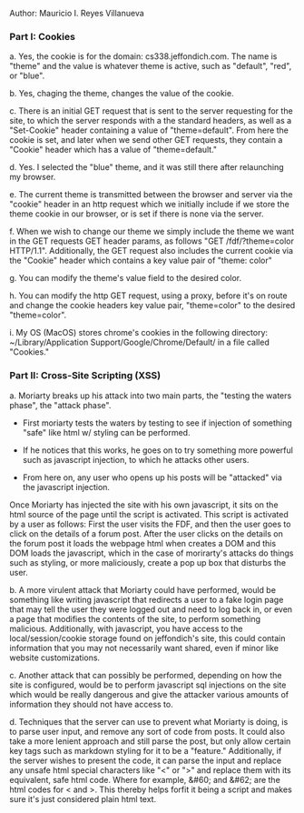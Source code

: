 Author: Mauricio I. Reyes Villanueva

### Part I: Cookies

a. Yes, the cookie is for the domain: cs338.jeffondich.com.
The name is "theme" and the value is whatever theme is active, such as "default", "red", or "blue".

b. Yes, chaging the theme, changes the value of the cookie.

c. There is an initial GET request that is sent to the server requesting for the site, to which the server responds with a the standard headers, as well as a "Set-Cookie" header containing a value of "theme=default". From here the cookie is set, and later when we send other GET requests, they contain a "Cookie" header which has a value of "theme=default."

d. Yes. I selected the "blue" theme, and it was still there after relaunching my browser.

e. The current theme is transmitted between the browser and server via the "cookie" header in an http request which we initially include if we store the theme cookie in our browser, or is set if there is none via the server.

f. When we wish to change our theme we simply include the theme we want in the GET requests GET header params, as follows "GET /fdf/?theme=color HTTP/1.1". Additionally, the GET request also includes the current cookie via the "Cookie" header which contains a key value pair of "theme: color"

g. You can modify the theme's value field to the desired color.

h. You can modify the http GET request, using a proxy, before it's on route and change the cookie headers key value pair, "theme=color" to the desired "theme=color".

i. My OS (MacOS) stores chrome's cookies in the following directory: ~/Library/Application Support/Google/Chrome/Default/ in a file called "Cookies."

### Part II: Cross-Site Scripting (XSS)

a. Moriarty breaks up his attack into two main parts, the "testing the waters phase", the "attack phase".

- First moriarty tests the waters by testing to see if injection of something "safe" like html w/ styling can be performed. 

- If he notices that this works, he goes on to try something more powerful such as javascript injection, to which he attacks other users.

- From here on, any user who opens up his posts will be "attacked" via the javascript injection.

Once Moriarty has injected the site with his own javascript, it sits on the html source of the page until the script is activated. This script is activated by a user as follows: First the user visits the FDF, and then the user goes to click on the details of a forum post. After the user clicks on the details on the forum post it loads the webpage html when creates a DOM and this DOM loads the javascript, which in the case of morirarty's attacks do things such as styling, or more maliciously, create a pop up box that disturbs the user.

b. A more virulent attack that Moriarty could have performed, would be something like writing javascript that redirects a user to a fake login page that may tell the user they were logged out and need to log back in, or even a page that modifies the contents of the site, to perform something malicious. Additionally, with javascript, you have access to the local/session/cookie storage found on jeffondich's site, this could contain information that you may not necessarily want shared, even if minor like website customizations.

c. Another attack that can possibly be performed, depending on how the site is configured, would be to perform javascript sql injections on the site which would be really dangerous and give the attacker various amounts of information they should not have access to.

d. Techniques that the server can use to prevent what Moriarty is doing, is to parse user input, and remove any sort of code from posts. It could also take a more lenient approach and still parse the post, but only allow certain key tags such as markdown styling for it to be a "feature." Additionally, if the server wishes to present the code, it can parse the input and replace any unsafe html special characters like "<" or ">" and replace them with its equivalent, safe html code. Where for example, \&#60; and \&#62; are the html codes for < and >. This thereby helps forfit it being a script and makes sure it's just considered plain html text.

